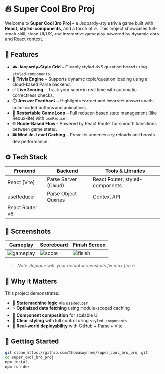 # 🔥 Super Cool Bro Proj

Welcome to **Super Cool Bro Proj** – a Jeopardy-style trivia game built with **React**, **styled-components**, and a touch of 🔥. This project showcases full-stack skill, clean UI/UX, and interactive gameplay powered by dynamic data and React context.

## 🎯 Features

- 🎮 **Jeopardy-Style Grid** – Cleanly styled 4x5 question board using `styled-components`.
- 🧠 **Trivia Engine** – Supports dynamic topic/question loading using a cloud-based Parse backend.
- ✅ **Live Scoring** – Track your score in real time with automatic correctness checks.
- ⏱️ **Answer Feedback** – Highlights correct and incorrect answers with color-coded buttons and animations.
- 🔁 **Restartable Game Loop** – Full reducer-based state management (like Redux-lite) with `useReducer`.
- 🌐 **Route-Based Flow** – Powered by React Router for smooth transitions between game states.
- 🗃️ **Module-Level Caching** – Prevents unnecessary reloads and boosts dev performance.

## ⚙️ Tech Stack

| Frontend        | Backend           | Tools & Libraries           |
|-----------------|-------------------|-----------------------------|
| React (Vite)    | Parse Server (Cloud) | React Router, styled-components |
| useReducer      | Parse Object Queries | Context API                |
| React Router v6 |                   |                             |

## 📸 Screenshots

| Gameplay                | Scoreboard              | Finish Screen            |
|-------------------------|--------------------------|---------------------------|
| ![gameplay](./assets/game.png) | ![score](./assets/score.png) | ![finish](./assets/finish.png) |

> _Note: Replace with your actual screenshots for max fire_ 🔥

## 🧠 Why It Matters

This project demonstrates:
- 🔄 **State machine logic** via `useReducer`
- ⚡️ **Optimized data fetching** using module-scoped caching
- 🧩 **Component composition** for scalable UI
- 🧼 **Clean styling** with full control using `styled-components`
- 🚀 **Real-world deployability** with GitHub + Parse + Vite

## 🚀 Getting Started

```bash
git clone https://github.com/thomaswynnem/super_cool_bro_proj.git
cd super_cool_bro_proj
npm install
npm run dev
